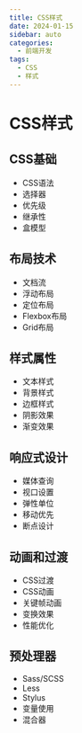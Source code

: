 ```yaml
---
title: CSS样式
date: 2024-01-15
sidebar: auto
categories:
  - 前端开发
tags:
  - CSS
  - 样式
---
```


# CSS样式

## CSS基础
- CSS语法
- 选择器
- 优先级
- 继承性
- 盒模型

## 布局技术
- 文档流
- 浮动布局
- 定位布局
- Flexbox布局
- Grid布局

## 样式属性
- 文本样式
- 背景样式
- 边框样式
- 阴影效果
- 渐变效果

## 响应式设计
- 媒体查询
- 视口设置
- 弹性单位
- 移动优先
- 断点设计

## 动画和过渡
- CSS过渡
- CSS动画
- 关键帧动画
- 变换效果
- 性能优化

## 预处理器
- Sass/SCSS
- Less
- Stylus
- 变量使用
- 混合器 